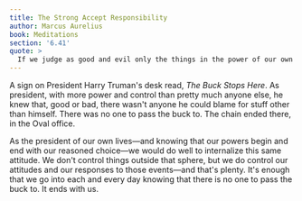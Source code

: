 ```yaml
---
title: The Strong Accept Responsibility
author: Marcus Aurelius
book: Meditations
section: '6.41'
quote: >
  If we judge as good and evil only the things in the power of our own choice, then there is no room left for blaming gods or being hostile to others.
---
```


A sign on President Harry Truman's desk read, _The Buck Stops Here_. As president, with more power and control than pretty much anyone else, he knew that, good or bad, there wasn't anyone he could blame for stuff other than himself. There was no one to pass the buck to. The chain ended there, in the Oval office.

As the president of our own lives—and knowing that our powers begin and end with our reasoned choice—we would do well to internalize this same attitude. We don't control things outside that sphere, but we do control our attitudes and our responses to those events—and that's plenty. It's enough that we go into each and every day knowing that there is no one to pass the buck to. It ends with us.
